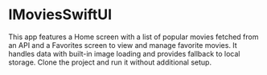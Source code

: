# IMoviesSwiftUI
This app features a Home screen with a list of popular movies fetched from an API and a Favorites screen to view and manage favorite movies. It handles data with built-in image loading and provides fallback to local storage. Clone the project and run it without additional setup.

